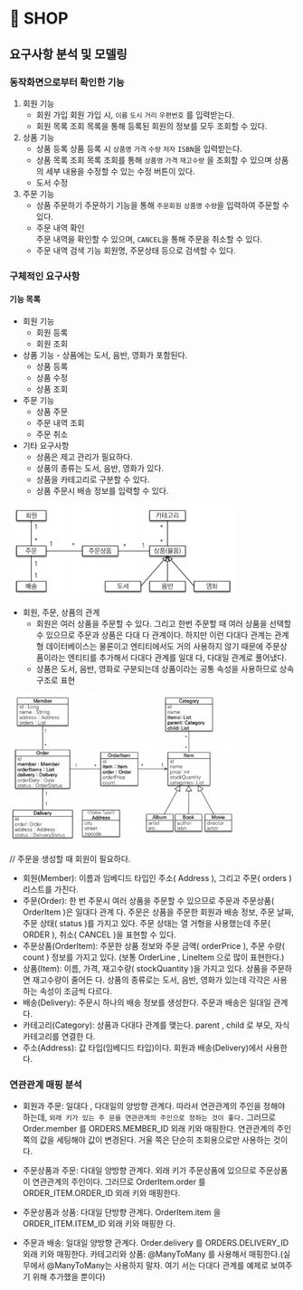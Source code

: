 # 🏩 SHOP
## 요구사항 분석 및 모델링

### 동작화면으로부터 확인한 기능
1. 회원 기능
    - 회원 가입
        회원 가입 시, `이름` `도시` `거리` `우편번호` 를 입력받는다.
    - 회원 목록 조회
        목록을 통해 등록된 회원의 정보를 모두 조회할 수 있다.
2. 상품 기능
    - 상품 등록
        상품 등록 시 `상품명` `가격` `수량` `저자` `ISBN`을 입력받는다. 
    - 상품 목록 조회
        목록 조회를 통해 `상품명` `가격` `재고수량` 을 조회할 수 있으며 상품의 세부 내용을 수정할 수 있는 수정 버튼이 있다.
    - 도서 수정
3. 주문 기능
    - 상품 주문하기
        주문하기 기능을 통해 `주문회원` `상품명` `수량`을 입력하여 주문할 수 있다.
    - 주문 내역 확인  
        주문 내역을 확인할 수 있으며, `CANCEL`을 통해 주문을 취소할 수 있다.
    - 주문 내역 검색 기능
        회원명, 주문상태 등으로 검색할 수 있다.


### 구체적인 요구사항
#### 기능 목록
* 회원 기능
    * 회원 등록
    * 회원 조회
* 상품 기능 - 상품에는 도서, 음반, 영화가 포함된다.
    * 상품 등록
    * 상품 수정
    * 상품 조회
* 주문 기능
    * 상품 주문
    * 주문 내역 조회
    * 주문 취소
* 기타 요구사항
    - 상품은 제고 관리가 필요하다.
    - 상품의 종류는 도서, 음반, 영화가 있다.
    - 상품을 카테고리로 구분할 수 있다.
    - 상품 주문시 배송 정보를 입력할 수 있다.

<img src="./img/domain_model.jpg" width = "400px" alt=""/>

* 회원, 주문, 상품의 관계
    - 회원은 여러 상품을 주문할 수 있다. 그리고 한번 주문할 때 여러 상품을 선택할 수 있으므로 주문과 상품은 다대 다 관계이다. 하지만 이런 다대다 관계는 관계형 데이터베이스는 물론이고 엔티티에서도 거의 사용하지 않기 때문에 주문상품이라는 엔티티를 추가해서 다대다 관계를 일대 다, 다대일 관계로 풀어냈다.
    - 상품은 도서, 음반, 영화로 구분되는데 상품이라는 공통 속성을 사용하므로 상속 구조로 표현

<img src="./img/erd.jpg" width="400px" alt=""/>

// 주문을 생성할 때 회원이 필요하다.
* 회원(Member): 이름과 임베디드 타입인 주소( Address ), 그리고 주문( orders ) 리스트를 가진다.
* 주문(Order): 한 번 주문시 여러 상품을 주문할 수 있으므로 주문과 주문상품( OrderItem )은 일대다 관계
다. 주문은 상품을 주문한 회원과 배송 정보, 주문 날짜, 주문 상태( status )를 가지고 있다. 주문 상태는 열
거형을 사용했는데 주문( ORDER ), 취소( CANCEL )을 표현할 수 있다.
* 주문상품(OrderItem): 주문한 상품 정보와 주문 금액( orderPrice ), 주문 수량( count ) 정보를 가지고
있다. (보통 OrderLine , LineItem 으로 많이 표현한다.)
* 상품(Item): 이름, 가격, 재고수량( stockQuantity )을 가지고 있다. 상품을 주문하면 재고수량이 줄어든
다. 상품의 종류로는 도서, 음반, 영화가 있는데 각각은 사용하는 속성이 조금씩 다르다.
* 배송(Delivery): 주문시 하나의 배송 정보를 생성한다. 주문과 배송은 일대일 관계다.
* 카테고리(Category): 상품과 다대다 관계를 맺는다. parent , child 로 부모, 자식 카테고리를 연결한
다.
* 주소(Address): 값 타입(임베디드 타입)이다. 회원과 배송(Delivery)에서 사용한다.

### 연관관계 매핑 분석
* 회원과 주문: 일대다 , 다대일의 양방향 관계다. 따라서 연관관계의 주인을 정해야 하는데, `외래 키가 있는 주
문을 연관관계의 주인으로 정하는 것이 좋다.` 그러므로 Order.member 를 ORDERS.MEMBER_ID 외래 키와
매핑한다. 연관관계의 주인 쪽의 값을 세팅해야 값이 변경된다. 거울 쪽은 단순히 조회용으로만 사용하는 것이다.  

* 주문상품과 주문: 다대일 양방향 관계다. 외래 키가 주문상품에 있으므로 주문상품이 연관관계의 주인이다.
그러므로 OrderItem.order 를 ORDER_ITEM.ORDER_ID 외래 키와 매핑한다.

* 주문상품과 상품: 다대일 단방향 관계다. OrderItem.item 을 ORDER_ITEM.ITEM_ID 외래 키와 매핑한
다.

* 주문과 배송: 일대일 양방향 관계다. Order.delivery 를 ORDERS.DELIVERY_ID 외래 키와 매핑한다.
카테고리와 상품: @ManyToMany 를 사용해서 매핑한다.(실무에서 @ManyToMany는 사용하지 말자. 여기
서는 다대다 관계를 예제로 보여주기 위해 추가했을 뿐이다)